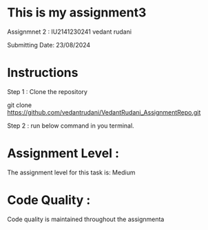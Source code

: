# This is my assignment3

Assignmnet 2 : IU2141230241 vedant rudani

Submitting Date: 23/08/2024

# Instructions

Step 1 : Clone the repository

git clone  https://github.com/vedantrudani/VedantRudani_AssignmentRepo.git

Step 2 : run below command in you terminal.

# Assignment Level :
The assignment level for this task is: Medium

# Code Quality :
Code quality is maintained throughout the assignmenta
